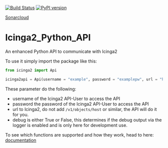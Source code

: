 [![Build Status](https://travis-ci.org/KevinHonka/Icinga2_Python_API.svg?branch=master)](https://travis-ci.org/KevinHonka/Icinga2_Python_API) [![PyPI version](https://badge.fury.io/py/icinga2.svg)](https://badge.fury.io/py/icinga2)

[Sonarcloud](https://sonarcloud.io/dashboard?id=Icinga2API)

# Icinga2_Python_API

An enhanced Python API  to communicate with Icinga2

To use it simply import the package like this:

```python
from icinga2 import Api

icinga2api = Api(username = "example", password = "examplepw", url = "http://example.icinga.de", debug = False)
```

These parameter do the following:
- username of the Icinga2 API-User to access the API
- password the password of the Icinga2 API-User to access the API
- url to Icinga2, do not add `/v1/objects/host` or similar, the API will do it for you.
- debug is either True or False, this determines if the debug output via the logger is enabled and is only here for development use.

To see which functions are supported and how they work, head to here:
[documentation](docs/index.md)
